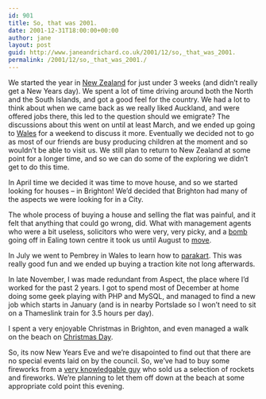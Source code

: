 ```yaml
---
id: 901
title: So, that was 2001.
date: 2001-12-31T18:00:00+00:00
author: jane
layout: post
guid: http://www.janeandrichard.co.uk/2001/12/so,_that_was_2001.
permalink: /2001/12/so,_that_was_2001./
---
```

We started the year in [New Zealand](http://v1.janeandrichard.co.uk/travel/nz2001.html) for just under 3 weeks (and didn&#8217;t really get a New Years day). We spent a lot of time driving around both the North and the South Islands, and got a good feel for the country. We had a lot to think about when we came back as we really liked Auckland, and were offered jobs there, this led to the question should we emigrate? The discussions about this went on until at least March, and we ended up going to [Wales](http://v1.janeandrichard.co.uk/travel/wales.html) for a weekend to discuss it more. Eventually we decided not to go as most of our friends are busy producing children at the moment and so wouldn&#8217;t be able to visit us. We still plan to return to New Zealand at some point for a longer time, and so we can do some of the exploring we didn&#8217;t get to do this time.

In April time we decided it was time to move house, and so we started looking for houses &#8211; in Brighton! We&#8217;d decided that Brighton had many of the aspects we were looking for in a City.

The whole process of buying a house and selling the flat was painful, and it felt that anything that could go wrong, did. What with management agents who were a bit useless, solicitors who were very, very picky, and a [bomb](http://news.bbc.co.uk/hi/english/uk/newsid_1476000/1476586.stm) going off in Ealing town centre it took us until August to [move](http://v1.janeandrichard.co.uk/photos/ealing2brighton/).

In July we went to Pembrey in Wales to learn how to [parakart](http://v1.janeandrichard.co.uk/travel/pembrey/). This was really good fun and we ended up buying a traction kite not long afterwards.

In late November, I was made redundant from Aspect, the place where I&#8217;d worked for the past 2 years. I got to spend most of December at home doing some geek playing with PHP and MySQL, and managed to find a new job which starts in January (and is in nearby Portslade so I won&#8217;t need to sit on a Thameslink train for 3.5 hours per day).

I spent a very enjoyable Christmas in Brighton, and even managed a walk on the beach on [Christmas Day](http://v1.janeandrichard.co.uk/photos/christmasday2001/).

So, its now New Years Eve and we&#8217;re disapointed to find out that there are no special events laid on by the council. So, we&#8217;ve had to buy some fireworks from a [very knowledgable guy](http://www.theinternetpages.co.uk/england/brigh/fworks1/pyro.htm) who sold us a selection of rockets and fireworks. We&#8217;re planning to let them off down at the beach at some appropriate cold point this evening.